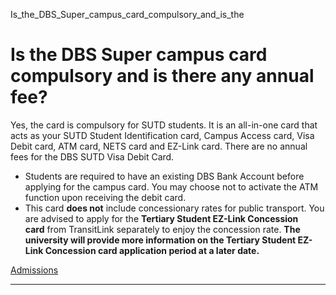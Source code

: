 Is_the_DBS_Super_campus_card_compulsory_and_is_the



Is the DBS Super campus card compulsory and is there any annual fee?
====================================================================

Yes, the card is compulsory for SUTD students. It is an all-in-one card that acts as your SUTD Student Identification card, Campus Access card, Visa Debit card, ATM card, NETS card and EZ-Link card. There are no annual fees for the DBS SUTD Visa Debit Card.



* Students are required to have an existing DBS Bank Account before applying for the campus card. You may choose not to activate the ATM function upon receiving the debit card.
* This card **does not** include concessionary rates for public transport. You are advised to apply for the **Tertiary Student EZ-Link Concession card** from TransitLink separately to enjoy the concession rate. **The university will provide more information on the Tertiary Student EZ-Link Concession card application period at a later date.**

[Admissions](https://www.sutd.edu.sg/tag/admissions/)

---

